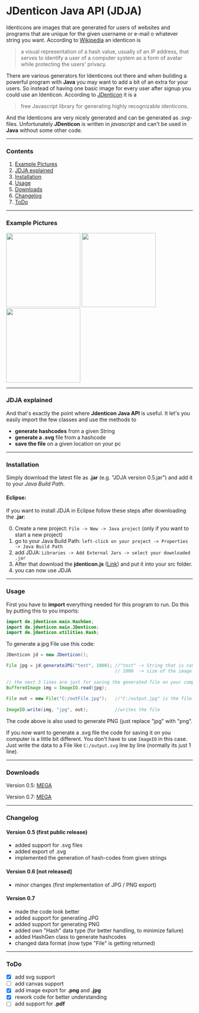 # JDenticon Java API (JDJA)

Identicons are images that are generated for users of websites and programs that are unique for the given username or e-mail o whatever string you want. According to [Wikipedia](https://en.wikipedia.org/wiki/Identicon) an identicon is

>  a visual representation of a hash value, usually of an IP address, that serves to identify a user of a computer system as a form of avatar while protecting the users' privacy.

There are various generators for Identicons out there and when building a powerful program with **Java** you may want to add a bit of an extra for your users. So instead of having one basic image for every user after signup you could use an Identicon. According to [JDenticon](http://jdenticon.com/) it is a

> free Javascript library for generating highly recognizable identicons.

And the Identicons are very nicely generated and can be generated as *.svg*-files. Unfortunately **JDenticon** is written in *javascript* and can't be used in **Java** without some other code.

___

### Contents

1. [Example Pictures](https://github.com/xXJetstreamXx/JDenticon-Java-API#example-pictures)
2. [JDJA explained](https://github.com/xXJetstreamXx/JDenticon-Java-API#jdja-explained)
3. [Installation](https://github.com/xXJetstreamXx/JDenticon-Java-API#installation)
4. [Usage](https://github.com/xXJetstreamXx/JDenticon-Java-API#usage)
5. [Downloads](https://github.com/xXJetstreamXx/JDenticon-Java-API#downloads)
6. [Changelog](https://github.com/xXJetstreamXx/JDenticon-Java-API#changelog)
7. [ToDo](https://github.com/xXJetstreamXx/JDenticon-Java-API#todo)

___

### Example Pictures

<img src="https://s31.postimg.org/co8invbpj/Test.png" width="200">
<img src="https://s31.postimg.org/ki9499jif/Test_Number_One.png" width="200">
<img src="https://s31.postimg.org/hpfwp8j5z/Test_Number_Three.png" width="200">

___

### JDJA explained

And that's exactly the point where **Jdenticon Java API** is useful. It let's you easily import the few classes and use the methods to

- **generate hashcodes** from a given String
- **generate a .svg** file from a hashcode
- **save the file** on a given location on your pc

___

### Installation

Simply download the latest file as **.jar** (e.g. "JDJA version 0.5.jar") and add it to your _Java Build Path_. 

#### Eclipse:

If you want to install JDJA in Eclipse follow these steps after downloading the **.jar**:

0. Create a new project: `File -> New -> Java project` (only if you want to start a new project)
1. go to your Java Build Path: `left-click on your project -> Properties -> Java Build Path`
2. add JDJA: `Libraries -> Add External Jars -> select your downloaded .jar`
3. After that download the **jdenticon.js** ([Link](https://cdn.jsdelivr.net/jdenticon/1.3.2/jdenticon.min.js)) and put it into your src folder.
4. you can now use JDJA

___

### Usage

First you have to **import** everything needed for this program to run. Do this by putting this to you imports:

```java
import de.jdenticon.main.HashGen;
import de.jdenticon.main.JDenticon;
import de.jdenticon.utilities.Hash;
```

To generate a jpg File use this code:

```java
JDenticon jd = new JDenticon();

File jpg = jd.generateJPG("test", 1000); //"test" -> String that is converted to Hash
                                         // 1000  -> size of the image
	
// the next 3 lines are just for saving the generated file on your computer	
BufferedImage img = ImageIO.read(jpg);
		
File out = new File("C:/outFile.jpg");   //"C:/output.jpg" is the file that java writes to
		
ImageIO.write(img, "jpg", out);          //writes the file
```

The code above is also used to generate PNG (just replace "jpg" with "png".

If you now want to generate a .svg file the code for saving it on you computer is a little bit different. You don't have to use `ImageIO` in this case. Just write the data to a File like `C:/output.svg` line by line (normally its just 1 line).

___

### Downloads

Version 0.5: [MEGA](https://mega.nz/#!xcgWkJYa!KumUEkA5qXQ77byiQ9Hy2u9LI9XCYlXsY1093pQcfMk)

Version 0.7: [MEGA](https://mega.nz/#!tRQFXI4A!5gQMvo2HT5ukdf9sGtyLqCZqWVob6YP4AhYWuOzYPfs)
___

### Changelog

#### Version 0.5 (first public release)

- added support for .svg files
- added export of .svg
- implemented the generation of hash-codes from given strings

#### Version 0.6 [not released]

- minor changes (first implementation of JPG / PNG export)

#### Version 0.7

- made the code look better
- added support for generating JPG
- added support for generating PNG
- added own "Hash" data type (for better handling, to minimize failure)
- added HashGen class to generate hashcodes
- changed data format (now type "File" is getting returned)

___

### ToDo

- [x] add svg support
- [ ] add canvas support
- [x] add image export for **.png** and **.jpg**
- [x] rework code for better understanding
- [ ] add support for **.pdf**
